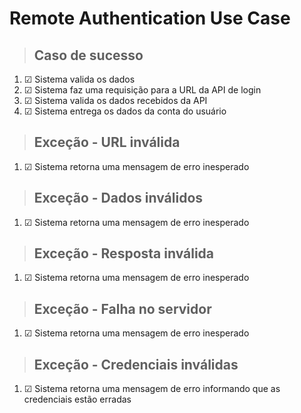 # Remote Authentication Use Case

> ## Caso de sucesso
1. ☑ Sistema valida os dados
2. ☑ Sistema faz uma requisição para a URL da API de login
3. ☑ Sistema valida os dados recebidos da API
4. ☑ Sistema entrega os dados da conta do usuário

> ## Exceção - URL inválida
1. ☑ Sistema retorna uma mensagem de erro inesperado

> ## Exceção - Dados inválidos
1. ☑ Sistema retorna uma mensagem de erro inesperado

> ## Exceção - Resposta inválida
1. ☑ Sistema retorna uma mensagem de erro inesperado

> ## Exceção - Falha no servidor
1. ☑ Sistema retorna uma mensagem de erro inesperado

> ## Exceção - Credenciais inválidas
1. ☑ Sistema retorna uma mensagem de erro informando que as credenciais estão erradas
